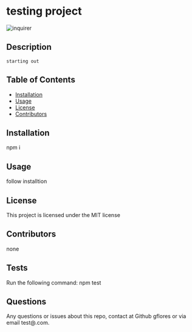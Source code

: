 
# testing project

  ![inquirer](https://img.shields.io/bower/l/inquirer)


## Description 
    starting out

## Table of Contents

  * [Installation](#installation)
  * [Usage](#usage)
  * [License](#license)
  * [Contributors](#contributors)
  

## Installation

  npm i

## Usage
  follow installtion

## License
  This project is licensed under the MIT license

## Contributors
  none

## Tests
  Run the following command: 
  npm test

## Questions 
Any questions or issues about this repo, contact at Github gflores or via email test@.com.
  